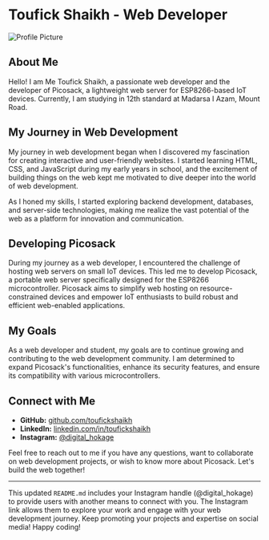 # Toufick Shaikh - Web Developer 

![Profile Picture](https://shaikhtoolsanddies.com/profile.jpg)

## About Me

Hello! I am Me Toufick Shaikh, a passionate web developer and the developer of Picosack, a lightweight web server for ESP8266-based IoT devices. Currently, I am studying in 12th standard at Madarsa I Azam, Mount Road.

## My Journey in Web Development

My journey in web development began when I discovered my fascination for creating interactive and user-friendly websites. I started learning HTML, CSS, and JavaScript during my early years in school, and the excitement of building things on the web kept me motivated to dive deeper into the world of web development.

As I honed my skills, I started exploring backend development, databases, and server-side technologies, making me realize the vast potential of the web as a platform for innovation and communication.

## Developing Picosack

During my journey as a web developer, I encountered the challenge of hosting web servers on small IoT devices. This led me to develop Picosack, a portable web server specifically designed for the ESP8266 microcontroller. Picosack aims to simplify web hosting on resource-constrained devices and empower IoT enthusiasts to build robust and efficient web-enabled applications.

## My Goals

As a web developer and student, my goals are to continue growing and contributing to the web development community. I am determined to expand Picosack's functionalities, enhance its security features, and ensure its compatibility with various microcontrollers.

## Connect with Me

- **GitHub:** [github.com/toufickshaikh](https://github.com/toufickshaikh)
- **LinkedIn:** [linkedin.com/in/toufickshaikh](https://www.linkedin.com/in/toufickshaikh)
- **Instagram:** [@digital_hokage](https://www.instagram.com/digital_hokage/)

Feel free to reach out to me if you have any questions, want to collaborate on web development projects, or wish to know more about Picosack. Let's build the web together!

---
This updated `README.md` includes your Instagram handle (@digital_hokage) to provide users with another means to connect with you. The Instagram link allows them to explore your work and engage with your web development journey. Keep promoting your projects and expertise on social media! Happy coding!
